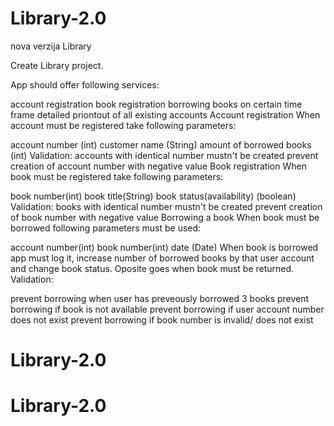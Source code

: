 # Library-2.0
nova verzija Library

Create Library project.

App should offer following services:

account registration
book registration
borrowing books on certain time frame
detailed priontout of all existing accounts
Account registration When account must be registered take following parameters:

account number (int)
customer name (String)
amount of borrowed books (int) Validation:
accounts with identical number mustn't be created
prevent creation of account number with negative value
Book registration When book must be registered take following parameters:

book number(int)
book title(String)
book status(availability) (boolean) Validation:
books with identical number mustn't be created
prevent creation of book number with negative value
Borrowing a book When book must be borrowed following parameters must be used:

account number(int)
book number(int)
date (Date)
When book is borrowed app must log it, increase number of borrowed books by that user account and change book status. Oposite goes when book must be returned. Validation:

prevent borrowing when user has preveously borrowed 3 books
prevent borrowing if book is not available
prevent borrowing if user account number does not exist
prevent borrowing if book number is invalid/ does not exist
# Library-2.0
# Library-2.0
